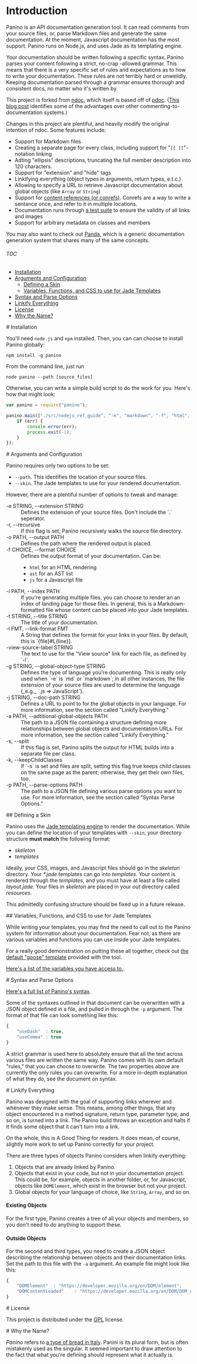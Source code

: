 # Introduction

Panino is an API documentation generation tool. It can read comments from your source files, or, parse Markdown files and generate the same documentation. At the moment, Javascript documentation has the most support. Panino runs on Node.js, and uses Jade as its templating engine.

Your documentation should be written following a specific syntax. Panino parses your content following a strict, no-crap -allowed grammar. This means that there is a very specific set of rules and expectations as to how to write your documentation. These rules are not terribly hard or unweildly. Keeping documentation parsed through a grammar ensures thorough and consistent docs, no matter who it's written by. 

This project is forked from [ndoc](https://github.com/nodeca/ndoc), which itself is based off of [pdoc](https://github.com/tobie/pdoc). ([This blog post](http://andrewdupont.net/2008/11/16/pdoc-inline-documentation-for-prototype/) identifies some of the advantages over other commenting-to-documentation systems.)

Changes in this project are plentiful, and heavily modify the original intention of ndoc. Some features include:

* Support for Markdown files
* Creating a separate page for every class, including support for "`[[ ]]`"-notation linking
* Adting "ellipsis" descriptions, truncating the full member description into 120 characters.
* Support for "extension" and "hide" tags
* Linkifying everything (object types in arguments, return types, e.t.c.)
* Allowing to specify a URL to retrieve Javascript documentation about global objects (like `Array` or `String`)
* Support for [content references (or conrefs)](http://www.github.com/gjtorikian/markdown_conrefs). Conrefs are a way to write a sentance once, and refer to it in multiple locations. 
* Documentation runs through [a test suite](https://github.com/gjtorikian/functional-docs) to ensure the validity of all links and images
* Support for arbitrary metadata on classes and members

You may also want to check out [Panda](https://github.com/gjtorikian/panda-docs), which is a generic documentation generation system that shares many of the same concepts.

###### TOC

* [Installation](#installation)
* [Arguments and Configuration](#args)
  * [Defining a Skin](#skins)
  * [Variables, Functions, and CSS to use for Jade Templates](#functions)
* [Syntax and Parse Options](#syntax)
* [Linkify Everything](#linking)
* [License](#license)
* [Why the Name?](#name)

<a name="installation" />
# Installation

You'll need `node.js` and `npm` installed. Then, you can can choose to install Panino globally:

    npm install -g panino

From the command line, just run

	node panino --path [source_files]

Otherwise, you can write a simple build script to do the work for you. Here's how that might look:

```javascript
var panino = require("panino");

panino.main(["./src/nodejs_ref_guide", "-e", "markdown", "-f", "html", "-g", "javascript", "-k", "-p", "./parseOptions.json", "-o", "./out/", "-t", "Node.js Docs", "--skin", "./skins/goose/"], function(err) {
    if (err) {
        console.error(err);
        process.exit(-1);
    }
});
```

<a name="args" />
# Arguments and Configuration

Panino requires only two options to be set: 

* `--path`. This identifies the location of your source files. 
* `--skin`. The Jade templates to use for your rendered documentation.

However, there are a plentiful number of options to tweak and manage:

<dl>

<dt>-e STRING, --extension STRING</dt>
<dd>Defines the extension of your source files. Don't include the `.` seperator.</dd>

<dt>-r, --recursive</dt>
<dd>If this flag is set, Panino recursively walks the source file directory.</dd>

<dt>-o PATH, --output PATH</dt>
<dd>Defines the path where the rendered output is placed. </dd>

<dt>-f CHOICE, --format CHOICE</dt>
<dd>Defines the output format of your documentation. Can be:

* `html` for an HTML rendering
* `ast` for an AST list
* `js` for a Javascript file
</dd>

<dt>-i PATH, --index PATH</dt>
<dd>If you're generating multiple files, you can choose to render an an index of landing page for those files. In general, this is a Markdown-formatted file whose content can be placed into your Jade templates.</dd>

<dt>-t STRING, --title STRING</dt>
<dd>The title of your documentation.</dd>

<dt>-l FMT, --link-format FMT</dt>
<dd>A String that defines the format for your links in your files. By default, this is `{file}#L{line}].</dd>

<dt>-view-source-label STRING</dt>
<dd>The text to use for the "View source" link for each file, as defined by `-l`.</dd>

<dt>-g STRING, --global-object-type STRING</dt>
<dd>Defines the type of language you're documenting. This is really only used when `-e` is `md` or `markdown`; in all other instances, the file extension of your source files are used to determine the language (_e.g._ `.js => JavaScript`).</dd>

<dt>-j STRING, --doc-path STRING</dt>
<dd>Defines a URL to point to for the global objects in your language. For more information, see the section called "Linkify Everything."</dd>

<dt>-a PATH, --adtitional-global-objects PATH</dt>
<dd>The path to a JSON file containing a structure defining more relationships between global objects and documentation URLs. For more information, see the section called "Linkify Everything."</dd>

<dt>-s, --split</dt>
<dd>If this flag is set, Panino splits the output for HTML builds into a separate file per class.</dd>

<dt>-k, --keepChildClasses</dt>
<dd>If `-s` is set and files are split, setting this flag true keeps child classes on the same page as the parent; otherwise, they get their own files, too.</dd>

<dt>-p PATH, --parse-options PATH</dt>
<dd>The path to a JSON file defining various parse options you want to use. For more information, see the section called "Syntax Parse Options."</dd>

</dl>

<a name="skin" />
## Defining a Skin

Panino uses the [Jade templating engine](https://github.com/visionmedia/jade) to render the documentation. While you can define the location of your templates with `--skin`, your directory structure **must match** the following format:

* _skeleton_
* _templates_

Ideally, your CSS, images, and Javascript files should go in the _skeleton_ directory. Your _*.jade_ templates can go into _templates_. Your content is rendered through the _templates_, and you must have at least a file called _layout.jade_. Your files in _skeleton_ are placed in your _out_ directory called _resources_.

This admittedly confusing structure should be fixed up in a future release.

<a name="functions" />
## Variables, Functions, and CSS to use for Jade Templates

While writing your templates, you may find the need to call out to the Panino system for information about your documentation. Fear not, as there are various variables and functions you can use inside your Jade templates. 

For a really good demonstration on putting these all together, check out [the default "goose" template](https://github.com/gjtorikian/panino-docs/tree/master/skins) provided with the tool.

[Here's a list of the variables you have access to.](https://github.com/gjtorikian/panino-docs/blob/master/FUNCTIONS.md).

<a name="syntax" />
# Syntax and Parse Options

[Here's a full list of Panino's syntax](https://github.com/gjtorikian/panino-docs/blob/master/SYNTAX.md).

Some of the syntaxes outlined in that document can be overwritten with a JSON object defined in a file, and pulled in through the `-p` argument. The format of that file can look something like this:

```javascript
{
	"useDash"  : true,
	"useComma" : true
}
```

A strict grammar is used here to absolutely ensure that all the text across various files are written the same way. Panino comes with its own default "rules," that you can choose to overwrite. The two properties above are currently the only rules you can overwrite. For a more in-depth explanation of what they do, see the document on syntax.

<a name="linking" />
# Linkify Everything

Panino was designed with the goal of supporting links wherever and whenever they make sense. This means, among other things, that any object encountered in a method signature, return type, parameter type, and so on, is turned into a link. The Panino build throws an exception and halts if it finds some object that it can't turn into a link.

On the whole, this is A Good Thing for readers. It does mean, of course, slightly more work to set up Panino correctly for your project.

There are three types of objects Panino considers when linkify everything:

1. Objects that are already linked by Panino. 
2. Objects that exist in your code, but not in your documentation project. This could be, for example, objects in another folder, or, for Javascript, objects like `DOMElement`, which exist in the browser but not your project.
3. Global objects for your language of choice, like `String`, `Array`, and so on.

#### Existing Objects

For the first type, Panino creates a tree of all your objects and members, so you don't need to do anything to support these.

#### Outside Objects

For the second and third types, you need to create a JSON object describing the relationship between objects and their documentation links. Set the path to this file with the `-a` argument. An example file might look like this:

```javascript
{
	"DOMElement"  : "https://developer.mozilla.org/en/DOM/element",
	"DOMContentLoaded"    : "https://developer.mozilla.org/en/DOM/DOM_event_reference/DOMContentLoaded"
}
```

<a name="license" />
# License

This project is distributed under the [GPL](https://github.com/gjtorikian/panino-docs/blob/master/LICENSE) license.

<a name="name" />
# Why the Name?

_Panino_ refers to [a type of bread in Italy](http://en.wikipedia.org/wiki/Panini_\(sandwich\)#Terminology). Panini is its plural form, but is often mistakenly used as the singular. It seemed important to draw attention to the fact that what you're defining should represent what it actually is.
